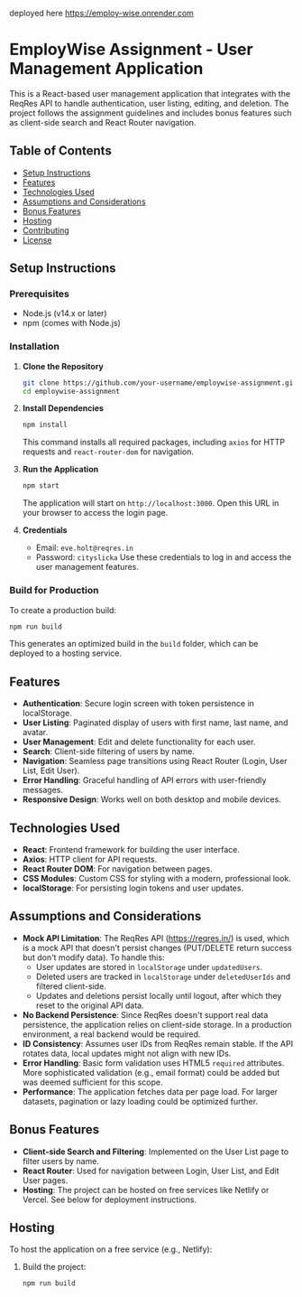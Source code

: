 deployed here 
https://employ-wise.onrender.com

# EmployWise Assignment - User Management Application

This is a React-based user management application that integrates with the ReqRes API to handle authentication, user listing, editing, and deletion. The project follows the assignment guidelines and includes bonus features such as client-side search and React Router navigation.

## Table of Contents
- [Setup Instructions](#setup-instructions)
- [Features](#features)
- [Technologies Used](#technologies-used)
- [Assumptions and Considerations](#assumptions-and-considerations)
- [Bonus Features](#bonus-features)
- [Hosting](#hosting)
- [Contributing](#contributing)
- [License](#license)

## Setup Instructions

### Prerequisites
- Node.js (v14.x or later)
- npm (comes with Node.js)

### Installation
1. **Clone the Repository**
   ```bash
   git clone https://github.com/your-username/employwise-assignment.git
   cd employwise-assignment
   ```

2. **Install Dependencies**
   ```bash
   npm install
   ```
   This command installs all required packages, including `axios` for HTTP requests and `react-router-dom` for navigation.

3. **Run the Application**
   ```bash
   npm start
   ```
   The application will start on `http://localhost:3000`. Open this URL in your browser to access the login page.

4. **Credentials**
   - Email: `eve.holt@reqres.in`
   - Password: `cityslicka`
   Use these credentials to log in and access the user management features.

### Build for Production
To create a production build:
```bash
npm run build
```
This generates an optimized build in the `build` folder, which can be deployed to a hosting service.

## Features
- **Authentication**: Secure login screen with token persistence in localStorage.
- **User Listing**: Paginated display of users with first name, last name, and avatar.
- **User Management**: Edit and delete functionality for each user.
- **Search**: Client-side filtering of users by name.
- **Navigation**: Seamless page transitions using React Router (Login, User List, Edit User).
- **Error Handling**: Graceful handling of API errors with user-friendly messages.
- **Responsive Design**: Works well on both desktop and mobile devices.

## Technologies Used
- **React**: Frontend framework for building the user interface.
- **Axios**: HTTP client for API requests.
- **React Router DOM**: For navigation between pages.
- **CSS Modules**: Custom CSS for styling with a modern, professional look.
- **localStorage**: For persisting login tokens and user updates.

## Assumptions and Considerations
- **Mock API Limitation**: The ReqRes API (https://reqres.in/) is used, which is a mock API that doesn't persist changes (PUT/DELETE return success but don't modify data). To handle this:
  - User updates are stored in `localStorage` under `updatedUsers`.
  - Deleted users are tracked in `localStorage` under `deletedUserIds` and filtered client-side.
  - Updates and deletions persist locally until logout, after which they reset to the original API data.
- **No Backend Persistence**: Since ReqRes doesn't support real data persistence, the application relies on client-side storage. In a production environment, a real backend would be required.
- **ID Consistency**: Assumes user IDs from ReqRes remain stable. If the API rotates data, local updates might not align with new IDs.
- **Error Handling**: Basic form validation uses HTML5 `required` attributes. More sophisticated validation (e.g., email format) could be added but was deemed sufficient for this scope.
- **Performance**: The application fetches data per page load. For larger datasets, pagination or lazy loading could be optimized further.

## Bonus Features
- **Client-side Search and Filtering**: Implemented on the User List page to filter users by name.
- **React Router**: Used for navigation between Login, User List, and Edit User pages.
- **Hosting**: The project can be hosted on free services like Netlify or Vercel. See below for deployment instructions.

## Hosting
To host the application on a free service (e.g., Netlify):
1. Build the project:
   ```bash
   npm run build
   ```
